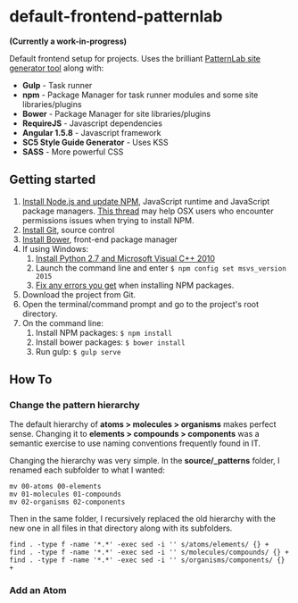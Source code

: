 # default-frontend-patternlab
**(Currently a work-in-progress)**

Default frontend setup for projects. Uses the brilliant [PatternLab site generator tool](http://patternlab.io/) along with:
* **Gulp** - Task runner
* **npm** - Package Manager for task runner modules and some site libraries/plugins
* **Bower** - Package Manager for site libraries/plugins
* **RequireJS** - Javascript dependencies
* **Angular 1.5.8** - Javascript framework
* **SC5 Style Guide Generator** - Uses KSS
* **SASS** - More powerful CSS

## Getting started

1. [Install Node.js and update NPM](https://docs.npmjs.com/getting-started/installing-node), JavaScript runtime and JavaScript package managers. [This thread](http://stackoverflow.com/questions/16151018/npm-throws-error-without-sudo) may help OSX users who encounter permissions issues when trying to install NPM.
2. [Install Git](https://git-scm.com/book/en/v2/Getting-Started-Installing-Git), source control
3. [Install Bower](https://bower.io/#install-bower), front-end package manager
4. If using Windows:
    1. [Install Python 2.7 and Microsoft Visual C++ 2010](https://www.steveworkman.com/node-js/2012/installing-jsdom-on-windows/)
    2. Launch the command line and enter `$ npm config set msvs_version 2015`
    3. [Fix any errors you get](https://mlusiak.com/2013/12/22/fixing-failing-npm-packages-on-windows/) when installing  NPM packages.
5. Download the project from Git.
6. Open the terminal/command prompt and go to the project's root directory.
7. On the command line:
    1. Install NPM packages:
    `$ npm install`
    2. Install bower packages:
    `$ bower install`
    3. Run gulp:
    `$ gulp serve`

## How To

### Change the pattern hierarchy

The default hierarchy of **atoms > molecules > organisms** makes perfect sense. Changing it to **elements > compounds > components** was a semantic exercise to use naming conventions frequently found in IT.

Changing the hierarchy was very simple. In the **source/_patterns** folder, I renamed each subfolder to what I wanted:

```shell
mv 00-atoms 00-elements
mv 01-molecules 01-compounds
mv 02-organisms 02-components
```

Then in the same folder, I recursively replaced the old hierarchy with the new one in all files in that directory along with its subfolders.

```shell
find . -type f -name '*.*' -exec sed -i '' s/atoms/elements/ {} +
find . -type f -name '*.*' -exec sed -i '' s/molecules/compounds/ {} +
find . -type f -name '*.*' -exec sed -i '' s/organisms/components/ {} +
```

### Add an Atom
